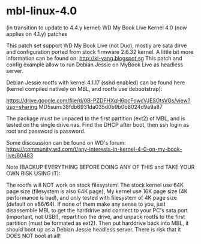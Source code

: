 # mbl-linux-4.0

(in transition to update to 4.4.y kernel)
WD My Book Live Kernel 4.0 (now applies on 4.1.y) patches

This patch set support WD My Book Live (not Duo), mostly are sata dirve and configuration ported from stock firmware 2.6.32 kernel.
A little bit more information can be found on: http://kl-yang.blogspot.sg 
This patch and config example allow to run Debian Jessie on MyBook Live as headless server.

Debian Jessie rootfs with kernel 4.1.17 (sshd enabled) can be found here (kernel compiled natively on MBL, and rootfs use debootstrap):

https://drive.google.com/file/d/0B-PZDFHXqH6pcFowcVJESGtsVGs/view?usp=sharing
MD5sum:38fdb6931da035d0b9b0b8024d9a9a87

The package must be unpaced to the first partition (ext2) of MBL, and is tested on the single drive nas.
Find the DHCP after boot, then ssh login as root and password is password.

Some disccussion can be found on WD's forum:
https://community.wd.com/t/any-interests-in-kernel-4-0-on-my-book-live/60483

Note (BACKUP EVERYTHING BEFORE DOING ANY OF THIS and TAKE YOUR OWN RISK USING IT):

The rootfs will NOT work on stock filesystem! The stock kernel use 64K page size (filesystem is also 64K page), 
My kernel use 16K page size (4K performance is bad), and only tested with filesystem of 4K page size (default on x86/64).
If none of them make any sense to you, just disassemble MBL to get the harddrive and connect to your PC's sata port (important, not USB!),
repartition the drive, and unpack rootfs to the first partition (must be formated as ext2).
Then put harddrive back into MBL, it should boot up as a Debian Jessie headless server.
There is risk that it DOES NOT boot at all!
